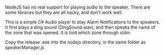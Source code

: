 NodeJS has no real support for playing audio to the speaker. There are some libraries but they are all hacky, and don't work well.

This is a simple C# Audio player to play Alarm Notifications to the speakers. It first plays a ding sound (DingSound.wav), and then speaks the name of the zone that was opened. It is told which zone through stdin. 

Copy the release .exe into the nodejs directory, in the same folder as speakerManager.js
